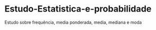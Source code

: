 # Estudo-Estatistica-e-probabilidade
Estudo sobre frequência, media ponderada, media, mediana e moda
